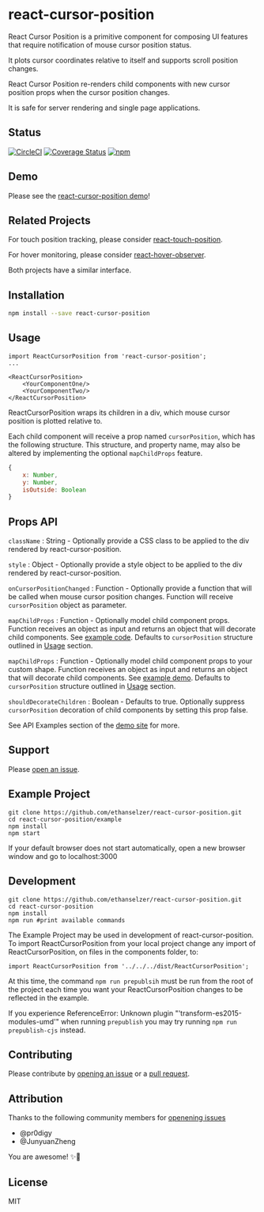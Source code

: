 # react-cursor-position

React Cursor Position is a primitive component for composing UI features that require notification of
mouse cursor position status.

It plots cursor coordinates relative to itself and supports scroll position changes.

React Cursor Position re-renders child components with new cursor position props when the cursor position changes.

It is safe for server rendering and single page applications.

## Status

[![CircleCI](https://img.shields.io/circleci/project/github/ethanselzer/react-cursor-position.svg)](https://circleci.com/gh/ethanselzer/react-cursor-position)
[![Coverage Status](https://coveralls.io/repos/github/ethanselzer/react-cursor-position/badge.svg?branch=master)](https://coveralls.io/github/ethanselzer/react-cursor-position?branch=master)
[![npm](https://img.shields.io/npm/v/react-cursor-position.svg)](https://www.npmjs.com/package/react-cursor-position)

## Demo

Please see the [react-cursor-position demo](https://ethanselzer.github.io/react-cursor-position)!

## Related Projects

For touch position tracking, please consider [react-touch-position](https://www.npmjs.com/package/react-touch-position).

For hover monitoring, please consider [react-hover-observer](https://www.npmjs.com/package/react-hover-observer).

Both projects have a similar interface.

## Installation

```sh
npm install --save react-cursor-position
```

## Usage

```JSX
import ReactCursorPosition from 'react-cursor-position';
...

<ReactCursorPosition>
    <YourComponentOne/>
    <YourComponentTwo/>
</ReactCursorPosition>
```
ReactCursorPosition wraps its children in a div, which mouse cursor position
is plotted relative to.

Each child component will receive a prop named `cursorPosition`, which has the following structure.
This structure, and property name, may also be altered by implementing the optional `mapChildProps` feature.

```JavaScript
{
    x: Number,
    y: Number,
    isOutside: Boolean
}
```

## Props API

`className` : String - Optionally provide a CSS class to be applied to the div rendered by react-cursor-position.

`style` : Object - Optionally provide a style object to be applied to the div rendered by react-cursor-position.

`onCursorPositionChanged` : Function - Optionally provide a function that will be called when mouse cursor position changes.
Function will receive `cursorPosition` object as parameter.

`mapChildProps` : Function - Optionally model child component props. Function receives an object as input and returns
an object that will decorate child components.
See [example code](https://github.com/ethanselzer/react-cursor-position/blob/master/example/src/App.js#L33).
Defaults to `cursorPosition` structure outlined in [Usage](#usage) section.

`mapChildProps` : Function - Optionally model child component props to your custom shape. Function receives an
object as input and returns an object that will decorate child components.
See [example demo](https://ethanselzer.github.io/react-cursor-position/#/map-child-props).
Defaults to `cursorPosition` structure outlined in [Usage](#usage) section.

`shouldDecorateChildren` : Boolean - Defaults to true. Optionally suppress `cursorPosition` decoration of child components by
setting this prop false.

See API Examples section of the [demo site](https://ethanselzer.github.io/react-cursor-position/#/) for more.

## Support

Please [open an issue](https://github.com/ethanselzer/react-cursor-position/issues).

## Example Project

```ssh
git clone https://github.com/ethanselzer/react-cursor-position.git
cd react-cursor-position/example
npm install
npm start
```

If your default browser does not start automatically, open a new browser window and go to localhost:3000

## Development

```ssh
git clone https://github.com/ethanselzer/react-cursor-position.git
cd react-cursor-position
npm install
npm run #print available commands
```
The Example Project may be used in development of react-cursor-position. To import ReactCursorPosition
from your local project change any import of ReactCursorPosition, on files in the components folder, to:

`import ReactCursorPosition from '../../../dist/ReactCursorPosition';`

At this time, the command `npm run prepublsih` must be run from the root of the project each time you want
your ReactCursorPosition changes to be reflected in the example.

If you experience ReferenceError: Unknown plugin "'transform-es2015-modules-umd'" when running
`prepublish` you may try running `npm run prepublish-cjs` instead.


## Contributing

Please contribute by [opening an issue](https://github.com/ethanselzer/react-cursor-position/issues)
or a [pull request](https://github.com/ethanselzer/react-cursor-position/compare/).

## Attribution

Thanks to the following community members for
[openening issues](https://github.com/ethanselzer/react-cursor-position/issues?q=is%3Aissue+is%3Aclosed)
* @pr0digy
* @JunyuanZheng

You are awesome! ✨💫

## License

MIT
